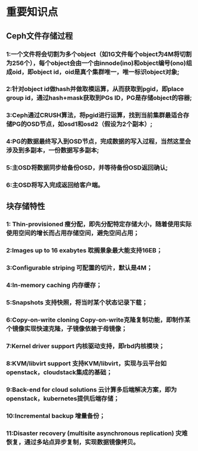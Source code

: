 # 重要知识点
## Ceph文件存储过程
### 1:一个文件将会切割为多个object（如1G文件每个object为4M将切割为256个），每个object会由一个由innode(ino)和object编号(ono)组成oid，即object id，oid是真个集群唯一，唯一标识object对象;
### 2:针对object id做hash并做取模运算，从而获取到pgid，即place group id，通过hash+mask获取到PGs ID，PG是存储object的容器;
### 3:Ceph通过CRUSH算法，将pgid进行运算，找到当前集群最适合存储PG的OSD节点，如osd1和osd2（假设为2个副本）;
### 4:PG的数据最终写入到OSD节点，完成数据的写入过程，当然这里会涉及到多副本，一份数据写多副本;
### 5:主OSD将数据同步给备份OSD，并等待备份OSD返回确认;
### 6:主OSD将写入完成返回给客户端。

## 块存储特性
### 1: Thin-provisioned 瘦分配，即先分配特定存储大小，随着使用实际使用空间的增长而占用存储空间，避免空间占用；
### 2:Images up to 16 exabytes 耽搁景象最大能支持16EB；
### 3:Configurable striping 可配置的切片，默认是4M；
### 4:In-memory caching 内存缓存；
### 5:Snapshots 支持快照，将当时某个状态记录下载；
### 6:Copy-on-write cloning Copy-on-write克隆复制功能，即制作某个镜像实现快速克隆，子镜像依赖于母镜像；
### 7:Kernel driver support 内核驱动支持，即rbd内核模块；
### 8:KVM/libvirt support 支持KVM/libvirt，实现与云平台如openstack，cloudstack集成的基础；
### 9:Back-end for cloud solutions 云计算多后端解决方案，即为openstack，kubernetes提供后端存储；
### 10:Incremental backup 增量备份；
### 11:Disaster recovery (multisite asynchronous replication) 灾难恢复，通过多站点异步复制，实现数据镜像拷贝。
